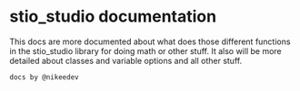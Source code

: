 # stio_studio documentation

This docs are more documented about what does those different functions in the stio_studio library for doing math or other stuff. It also will be more detailed about classes and variable options and all other stuff.



`docs by @nikeedev`
